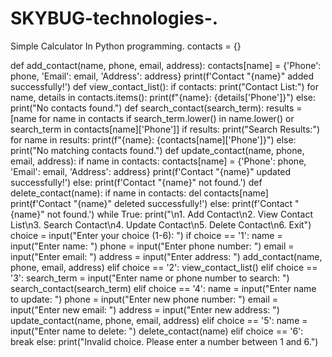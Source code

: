 # SKYBUG-technologies-.
 Simple Calculator In Python programming.
 contacts = {}

def add_contact(name, phone, email, address):
    contacts[name] = {'Phone': phone, 'Email': email, 'Address': address}
    print(f'Contact "{name}" added successfully!')
def view_contact_list():
    if contacts:
        print("Contact List:")
        for name, details in contacts.items():
            print(f"{name}: {details['Phone']}")
    else:
        print("No contacts found.")
def search_contact(search_term):
    results = [name for name in contacts if search_term.lower() in name.lower() or search_term in contacts[name]['Phone']]
    if results:
        print("Search Results:")
        for name in results:
            print(f"{name}: {contacts[name]['Phone']}")
    else:
        print("No matching contacts found.")
def update_contact(name, phone, email, address):
    if name in contacts:
        contacts[name] = {'Phone': phone, 'Email': email, 'Address': address}
        print(f'Contact "{name}" updated successfully!')
    else:
        print(f'Contact "{name}" not found.')
def delete_contact(name):
    if name in contacts:
        del contacts[name]
        print(f'Contact "{name}" deleted successfully!')
    else:
        print(f'Contact "{name}" not found.')
while True:
    print("\n1. Add Contact\n2. View Contact List\n3. Search Contact\n4. Update Contact\n5. Delete Contact\n6. Exit")
    choice = input("Enter your choice (1-6): ")
    if choice == '1':
        name = input("Enter name: ")
        phone = input("Enter phone number: ")
        email = input("Enter email: ")
        address = input("Enter address: ")
        add_contact(name, phone, email, address)
    elif choice == '2':
        view_contact_list()
    elif choice == '3':
        search_term = input("Enter name or phone number to search: ")
        search_contact(search_term)
    elif choice == '4':
        name = input("Enter name to update: ")
        phone = input("Enter new phone number: ")
        email = input("Enter new email: ")
        address = input("Enter new address: ")
        update_contact(name, phone, email, address)
    elif choice == '5':
        name = input("Enter name to delete: ")
        delete_contact(name)
    elif choice == '6':
        break
    else:
        print("Invalid choice. Please enter a number between 1 and 6.")
    

